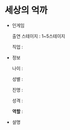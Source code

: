 # 세상의 억까

- 인게임
    
    출연 스테이지 : 1~5스테이지
    
    직업 : 
    
- 정보
    
    나이 :
    
    성별 :
    
    진명 :
    
    성격 : 
    
    **역할** :
    
- 설명